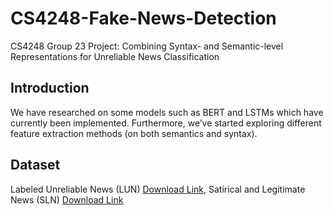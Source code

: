 # CS4248-Fake-News-Detection
CS4248 Group 23 Project: Combining Syntax- and Semantic-level Representations for Unreliable News Classification

## Introduction
We have researched on some models such as BERT and LSTMs which have currently been implemented. Furthermore, we’ve started exploring different feature extraction methods (on both semantics and syntax).

## Dataset
Labeled Unreliable News (LUN) [Download Link](https://github.com/BUPT-GAMMA/CompareNet_FakeNewsDetection/releases/tag/dataset), Satirical and Legitimate News (SLN) [Download Link](http://victoriarubin.fims.uwo.ca/news-verification/data-to-go/)
